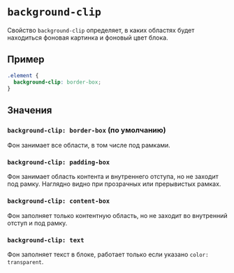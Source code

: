 # `background-clip`

Свойство `background-clip` определяет, в каких областях будет находиться фоновая картинка и фоновый цвет блока.

## Пример

```css
.element {
  background-clip: border-box;
}
```

## Значения

### `background-clip: border-box` (по умолчанию)

Фон занимает все области, в том числе под рамками.

### `background-clip: padding-box`

Фон занимает область контента и внутреннего отступа, но не заходит под рамку. Наглядно видно при прозрачных или прерывистых рамках.

### `background-clip: content-box`

Фон заполняет только контентную область, но не заходит во внутренний отступ и под рамку.

### `background-clip: text`

Фон заполняет текст в блоке, работает только если указано `color: transparent`.
